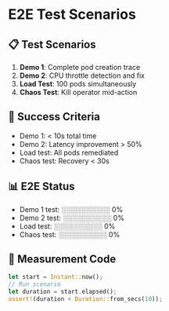 # E2E Test Scenarios

## 📋 Test Scenarios
1. **Demo 1**: Complete pod creation trace
2. **Demo 2**: CPU throttle detection and fix
3. **Load Test**: 100 pods simultaneously
4. **Chaos Test**: Kill operator mid-action

## 🧪 Success Criteria
- Demo 1: < 10s total time
- Demo 2: Latency improvement > 50%
- Load test: All pods remediated
- Chaos test: Recovery < 30s

## 📊 E2E Status
- Demo 1 test: ░░░░░░░░░░ 0%
- Demo 2 test: ░░░░░░░░░░ 0%
- Load test: ░░░░░░░░░░ 0%
- Chaos test: ░░░░░░░░░░ 0%

## 🔧 Measurement Code
```rust
let start = Instant::now();
// Run scenario
let duration = start.elapsed();
assert!(duration < Duration::from_secs(10));
```